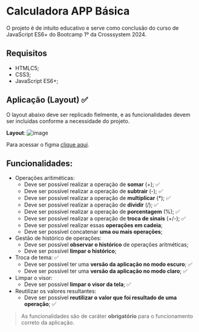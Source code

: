# Calculadora APP Básica

O projeto é de intuito educativo e serve como conclusão do curso de JavaScript ES6+ do Bootcamp 1º da Crosssystem 2024.

## Requisitos
- HTMLC5;
- CSS3;
- JavaScript ES6+;

## Aplicação (Layout) ✅

O layout abaixo deve ser replicado fielmente, e as funcionalidades devem ser incluidas conforme a necessidade do projeto.

**Layout**:
![image](https://github.com/andrewtechprof/calculator-app-basic/assets/170783903/169cca86-dd21-4129-b018-a6875ec1497a)

Para acessar o figma [clique aqui](https://www.figma.com/design/qTcgGtwubL6ohQjFqXsYiL/Calculator-App-UI-Kit-with-Dark-Mode-(Community)?node-id=2-2&t=QuIQ1KUpGR3KgVgF-0).

## Funcionalidades:

- Operações aritiméticas:
  - Deve ser possível realizar a operação de **somar** (+); ✅
  - Deve ser possível realizar a operação de **subtrair** (-); ✅
  - Deve ser possível realizar a operação de **multiplicar** (*); ✅
  - Deve ser possível realizar a operação de **dividir** (/); ✅
  - Deve ser possível realizar a operação de **porcentagem** (%); ✅
  - Deve ser possível realizar a operação de **troca de sinais** (+/-); ✅
  - Deve ser possível realizar essas **operações em cadeia**; 
  - Deve ser possível concatenar **uma ou mais operações**;
- Gestão de histórico de operações:
  - Deve ser possível **observar o histórico** de operações aritméticas;
  - Deve ser possível **limpar o histórico**;
- Troca de tema: ✅
  - Deve ser possível ter uma **versão da aplicação no modo escuro**; ✅
  - Deve ser possível ter uma **versão da aplicação no modo claro**; ✅
- Limpar o visor:
  - Deve ser possível **limpar o visor da tela**; ✅
- Reutilizar os valores resultantes:
  - Deve ser possível  **reutilizar o valor que foi resultado de uma operação**; ✅

> As funcionalidades são de caráter **obrigatório** para o funcionamento correto da aplicação.
